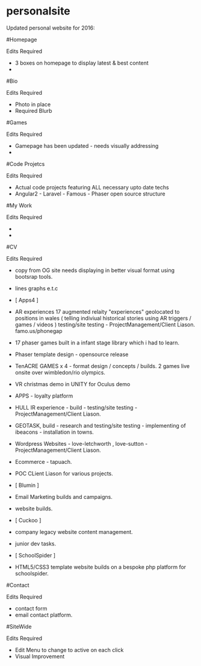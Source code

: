 # personalsite

Updated personal website for 2016: 

#Homepage

Edits Required

* 3 boxes on homepage to display latest & best content
* 

#Bio

Edits Required

* Photo in place
* Required Blurb

#Games

Edits Required

* Gamepage has been updated - needs visually addressing
* 

#Code Projetcs

Edits Required

* Actual code projects featuring ALL necessary upto date techs
* Angular2 - Laravel - Famous - Phaser open source structure

#My Work

Edits Required

*
*


#CV

Edits Required

* copy from OG site needs displaying in better visual format using bootsrap tools.
* lines graphs e.t.c

* [ Apps4 ]
* AR experiences 17 augmented relaity "experiences" geolocated to positions in wales ( telling indiviual historical stories using AR triggers / games / videos ) testing/site testing - ProjectManagement/Client Liason. famo.us/phonegap
* 17 phaser games built in a infant stage library which i had to learn.
* Phaser template design - opensource release
* TenACRE GAMES x 4 - format design / concepts / builds. 2 games live onsite over wimbledon/rio olympics.
* VR christmas demo in UNITY for Oculus demo
* APPS - loyalty platform
* HULL IR experience - build - testing/site testing - ProjectManagement/Client Liason.
* GEOTASK, build - research and testing/site testing - implementing of ibeacons - installation in towns.
* Wordpress Websites - love-letchworth , love-sutton - ProjectManagement/Client Liason.
* Ecommerce - tapuach.
* POC CLient Liason for various projects.

* [ Blumin ]
* Email Marketing builds and campaigns.
* website builds.

* [ Cuckoo ]
* company legacy website content management.
* junior dev tasks.

* [ SchoolSpider ]
* HTML5/CSS3 template website builds on a bespoke php platform for schoolspider.

#Contact

Edits Required

* contact form
* email contact platform.

#SiteWide

Edits Required

* Edit Menu to change to active on each click
* Visual Improvement